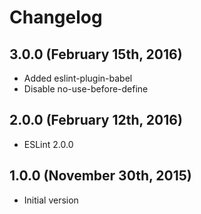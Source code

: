 # Changelog

## 3.0.0 (February 15th, 2016)

- Added eslint-plugin-babel
- Disable no-use-before-define

## 2.0.0 (February 12th, 2016)

- ESLint 2.0.0

## 1.0.0 (November 30th, 2015)

- Initial version
